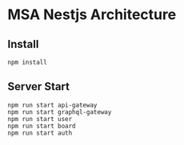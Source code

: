 # MSA Nestjs Architecture

## Install
```
npm install
```

## Server Start
```
npm run start api-gateway
npm run start graphql-gateway
npm run start user
npm run start board
npm run start auth
```